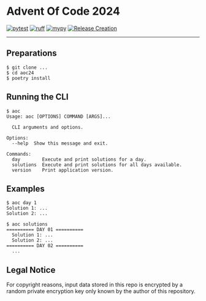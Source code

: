 # Advent Of Code 2024


[![pytest](https://github.com/fretboarder/aoc24/actions/workflows/unittest.yml/badge.svg)](https://github.com/fretboarder/aoc24/actions/workflows/unittest.yml)
[![ruff](https://github.com/fretboarder/aoc24/actions/workflows/ruff.yml/badge.svg)](https://github.com/fretboarder/aoc24/actions/workflows/ruff.yml)
[![mypy](https://github.com/fretboarder/aoc24/actions/workflows/mypy.yml/badge.svg)](https://github.com/fretboarder/aoc24/actions/workflows/mypy.yml)
[![Release Creation](https://github.com/fretboarder/aoc24/actions/workflows/releaseplease.yml/badge.svg)](https://github.com/fretboarder/aoc24/actions/workflows/releaseplease.yml)

---

## Preparations

```
$ git clone ...
$ cd aoc24
$ poetry install
```

## Running the CLI

```
$ aoc
Usage: aoc [OPTIONS] COMMAND [ARGS]...

  CLI arguments and options.

Options:
  --help  Show this message and exit.

Commands:
  day        Execute and print solutions for a day.
  solutions  Execute and print solutions for all days available.
  version    Print application version.
```

## Examples

```
$ aoc day 1
Solution 1: ...
Solution 2: ...
```

```
$ aoc solutions
========== DAY 01 ==========
  Solution 1: ...
  Solution 2: ...
========== DAY 02 ==========
  ...
```

## Legal Notice

For copyright reasons, input data stored in this repo is encrypted by a random
private encryption key only known by the author of this repository.